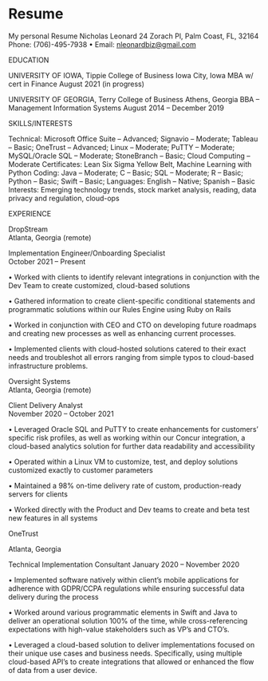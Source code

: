 # Resume
My personal Resume
Nicholas Leonard
24 Zorach Pl, Palm Coast, FL, 32164
Phone: (706)-495-7938 • Email: nleonardbiz@gmail.com

EDUCATION	
		
UNIVERSITY OF IOWA, Tippie College of Business	                                      Iowa City, Iowa
MBA w/ cert in Finance	                                                              August 2021 (in progress)

UNIVERSITY OF GEORGIA, Terry College of Business                                      Athens, Georgia
BBA – Management Information Systems	                                                August 2014 – December 2019
	
SKILLS/INTERESTS
			
Technical: 	Microsoft Office Suite – Advanced; Signavio – Moderate; Tableau – Basic; OneTrust – Advanced; Linux – Moderate; PuTTY – Moderate; MySQL/Oracle SQL – Moderate; StoneBranch – Basic; Cloud Computing – Moderate
Certificates: 	Lean Six Sigma Yellow Belt, Machine Learning with Python
Coding: 	Java – Moderate; C – Basic; SQL – Moderate; R – Basic; Python – Basic; Swift – Basic; 
Languages: 	English – Native; Spanish – Basic 	
Interests: 	Emerging technology trends, stock market analysis, reading, data privacy and regulation, cloud-ops

EXPERIENCE	
		
DropStream 								                                  
 Atlanta, Georgia (remote)

Implementation Engineer/Onboarding Specialist	
			                                   October 2021 – Present

•	Worked with clients to identify relevant integrations in conjunction with the Dev Team to create customized, cloud-based solutions

•	Gathered information to create client-specific conditional statements and programmatic solutions within our Rules Engine using Ruby on Rails

•	Worked in conjunction with CEO and CTO on developing future roadmaps and creating new processes as well as enhancing current processes.

•	Implemented clients with cloud-hosted solutions catered to their exact needs and troubleshot all errors ranging from simple typos to cloud-based infrastructure problems.

Oversight Systems  
                                                                     Atlanta, Georgia (remote)

Client Delivery Analyst                                                    
             November 2020 – October 2021

•	Leveraged Oracle SQL and PuTTY to create enhancements for customers’ specific risk profiles, as well as working within our Concur integration, a cloud-based analytics solution for further data readability and accessibility

•	Operated within a Linux VM to customize, test, and deploy solutions customized exactly to customer parameters

•	Maintained a 98% on-time delivery rate of custom, production-ready servers for clients

•	Worked directly with the Product and Dev teams to create and beta test new features in all systems


OneTrust

Atlanta, Georgia

Technical Implementation Consultant
                                                        January 2020 – November 2020

•	Implemented software natively within client’s mobile applications for adherence with GDPR/CCPA regulations while ensuring successful data delivery during the process

•	Worked around various programmatic elements in Swift and Java to deliver an operational solution 100% of the time, while cross-referencing expectations with high-value stakeholders such as VP’s and CTO’s.

•	Leveraged a cloud-based solution to deliver implementations focused on their unique use cases and business needs. Specifically, using multiple cloud-based API’s to create integrations that allowed or enhanced the flow of data from a user device.
